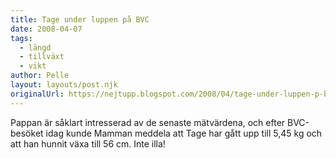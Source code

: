 ```yaml
---
title: Tage under luppen på BVC
date: 2008-04-07
tags: 
  - längd
  - tillväxt
  - vikt	
author: Pelle
layout: layouts/post.njk
originalUrl: https://nejtupp.blogspot.com/2008/04/tage-under-luppen-p-bvc.html
---
```


Pappan är såklart intresserad av de senaste mätvärdena, och efter BVC-besöket idag kunde Mamman meddela att Tage har gått upp till 5,45 kg och att han hunnit växa till 56 cm. Inte illa!
